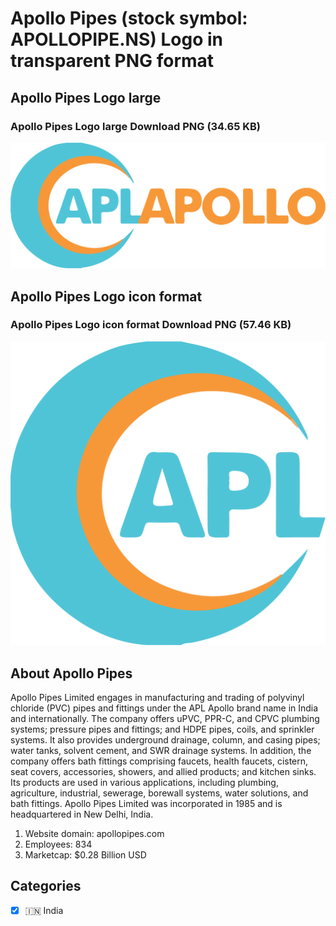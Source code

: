# Apollo Pipes (stock symbol: APOLLOPIPE.NS) Logo in transparent PNG format

## Apollo Pipes Logo large

### Apollo Pipes Logo large Download PNG (34.65 KB)

![Apollo Pipes Logo large Download PNG (34.65 KB)](/img/orig/APOLLOPIPE.NS_BIG-58f402f2.png)

## Apollo Pipes Logo icon format

### Apollo Pipes Logo icon format Download PNG (57.46 KB)

![Apollo Pipes Logo icon format Download PNG (57.46 KB)](/img/orig/APOLLOPIPE.NS-9e4eb27d.png)

## About Apollo Pipes

Apollo Pipes Limited engages in manufacturing and trading of polyvinyl chloride (PVC) pipes and fittings under the APL Apollo brand name in India and internationally. The company offers uPVC, PPR-C, and CPVC plumbing systems; pressure pipes and fittings; and HDPE pipes, coils, and sprinkler systems. It also provides underground drainage, column, and casing pipes; water tanks, solvent cement, and SWR drainage systems. In addition, the company offers bath fittings comprising faucets, health faucets, cistern, seat covers, accessories, showers, and allied products; and kitchen sinks. Its products are used in various applications, including plumbing, agriculture, industrial, sewerage, borewall systems, water solutions, and bath fittings. Apollo Pipes Limited was incorporated in 1985 and is headquartered in New Delhi, India.

1. Website domain: apollopipes.com
2. Employees: 834
3. Marketcap: $0.28 Billion USD


## Categories
- [x] 🇮🇳 India
